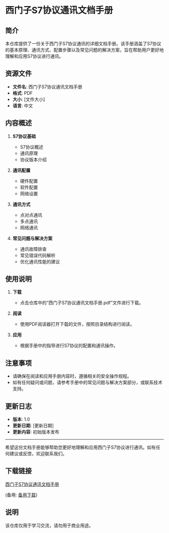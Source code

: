 # 西门子S7协议通讯文档手册

## 简介

本仓库提供了一份关于西门子S7协议通讯的详细文档手册。该手册涵盖了S7协议的基本原理、通讯方式、配置步骤以及常见问题的解决方案，旨在帮助用户更好地理解和应用S7协议进行通讯。

## 资源文件

- **文件名**: 西门子S7协议通讯文档手册
- **格式**: PDF
- **大小**: [文件大小]
- **语言**: 中文

## 内容概述

1. **S7协议基础**
   - S7协议概述
   - 通讯原理
   - 协议版本介绍

2. **通讯配置**
   - 硬件配置
   - 软件配置
   - 网络设置

3. **通讯方式**
   - 点对点通讯
   - 多点通讯
   - 网络通讯

4. **常见问题与解决方案**
   - 通讯故障排查
   - 常见错误代码解析
   - 优化通讯性能的建议

## 使用说明

1. **下载**
   - 点击仓库中的“西门子S7协议通讯文档手册.pdf”文件进行下载。

2. **阅读**
   - 使用PDF阅读器打开下载的文件，按照目录结构进行阅读。

3. **应用**
   - 根据手册中的指导进行S7协议的配置和通讯操作。

## 注意事项

- 请确保在阅读和应用手册内容时，遵循相关的安全操作规程。
- 如有任何疑问或问题，请参考手册中的常见问题与解决方案部分，或联系技术支持。

## 更新日志

- **版本**: 1.0
- **更新日期**: [更新日期]
- **更新内容**: 初始版本发布

---

希望这份文档手册能够帮助您更好地理解和应用西门子S7协议进行通讯。如有任何建议或反馈，欢迎联系我们。

## 下载链接
[西门子S7协议通讯文档手册]() 

(备用: [备用下载](https://pan.baidu.com/s/1RoIJ_kHSqfP8oDWc64f-Yg?pwd=1234))

## 说明

该仓库仅用于学习交流，请勿用于商业用途。
